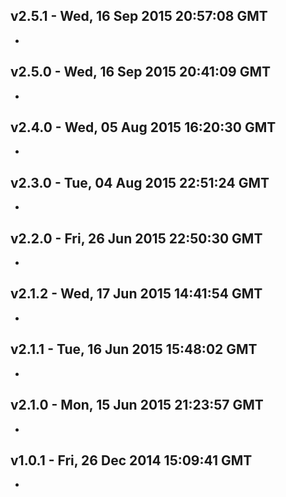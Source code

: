 v2.5.1 - Wed, 16 Sep 2015 20:57:08 GMT
--------------------------------------

- 


v2.5.0 - Wed, 16 Sep 2015 20:41:09 GMT
--------------------------------------

- 


v2.4.0 - Wed, 05 Aug 2015 16:20:30 GMT
--------------------------------------

- 


v2.3.0 - Tue, 04 Aug 2015 22:51:24 GMT
--------------------------------------

- 


v2.2.0 - Fri, 26 Jun 2015 22:50:30 GMT
--------------------------------------

- 


v2.1.2 - Wed, 17 Jun 2015 14:41:54 GMT
--------------------------------------

- 


v2.1.1 - Tue, 16 Jun 2015 15:48:02 GMT
--------------------------------------

- 


v2.1.0 - Mon, 15 Jun 2015 21:23:57 GMT
--------------------------------------

- 


v1.0.1 - Fri, 26 Dec 2014 15:09:41 GMT
--------------------------------------

- 


